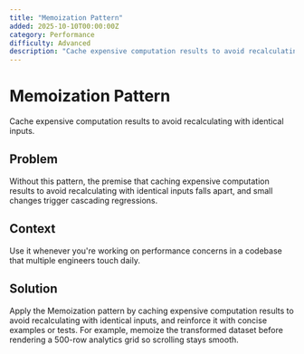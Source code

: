 ```yaml
---
title: "Memoization Pattern"
added: 2025-10-10T00:00:00Z
category: Performance
difficulty: Advanced
description: "Cache expensive computation results to avoid recalculating with identical inputs."
---
```

# Memoization Pattern

Cache expensive computation results to avoid recalculating with identical inputs.

## Problem

Without this pattern, the premise that caching expensive computation results to avoid recalculating with identical inputs falls apart, and small changes trigger cascading regressions.

## Context

Use it whenever you're working on performance concerns in a codebase that multiple engineers touch daily.

## Solution

Apply the Memoization pattern by caching expensive computation results to avoid recalculating with identical inputs, and reinforce it with concise examples or tests. For example, memoize the transformed dataset before rendering a 500-row analytics grid so scrolling stays smooth.

